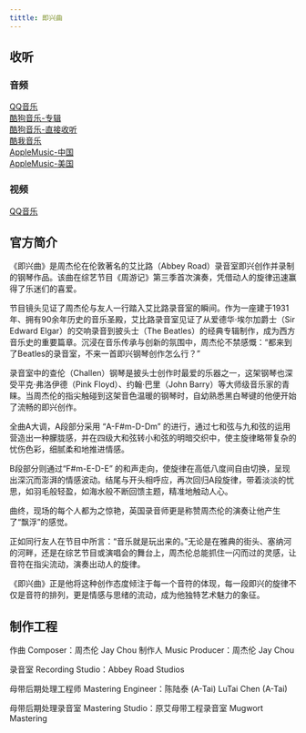 ```yaml
---
tittle: 即兴曲
---
```

## 收听
### 音频

[QQ音乐](https://y.qq.com/n/ryqq/songDetail/0039yzJW0ZXHsO)
<br/>
[酷狗音乐-专辑](https://www.kugou.com/mixsong/clhigi55.html)
<br/>
[酷狗音乐-直接收听](https://www.kugou.com/album/info/2h067550/)
<br/>
[酷我音乐](https://kuwo.cn/play_detail/476991828)
<br/>
[AppleMusic-中国](https://music.apple.com/cn/album/%E5%8D%B3%E5%85%B4%E6%9B%B2-single/1818535428)
<br/>
[AppleMusic-美国](https://music.apple.com/us/album/%E5%8D%B3%E8%88%88%E6%9B%B2-single/1818530916)

### 视频
[QQ音乐](https://y.qq.com/n/ryqq/mv/001j3Hl13r7c97)

## 官方简介
《即兴曲》是周杰伦在伦敦著名的艾比路（Abbey Road）录音室即兴创作并录制的钢琴作品。该曲在综艺节目《周游记》第三季首次演奏，凭借动人的旋律迅速赢得了乐迷们的喜爱。

节目镜头见证了周杰伦与友人一行踏入艾比路录音室的瞬间。作为一座建于1931年、拥有90余年历史的音乐圣殿，艾比路录音室见证了从爱德华·埃尔加爵士（Sir Edward Elgar）的交响录音到披头士（The Beatles）的经典专辑制作，成为西方音乐史的重要篇章。沉浸在音乐传承与创新的氛围中，周杰伦不禁感慨：“都来到了Beatles的录音室，不来一首即兴钢琴创作怎么行？”

录音室中的查伦（Challen）钢琴是披头士创作时最爱的乐器之一，这架钢琴也深受平克·弗洛伊德（Pink Floyd）、约翰·巴里（John Barry）等大师级音乐家的青睐。当周杰伦的指尖触碰到这架音色温暖的钢琴时，自幼熟悉黑白琴键的他便开始了流畅的即兴创作。

全曲A大调，A段部分采用 “A-F#m-D-Dm” 的进行，通过七和弦与九和弦的运用营造出一种朦胧感，并在四级大和弦转小和弦的明暗交织中，使主旋律略带复杂的忧伤色彩，细腻柔和地推进情感。

B段部分则通过“F#m-E-D-E” 的和声走向，使旋律在高低八度间自由切换，呈现出深沉而澎湃的情感波动。结尾与开头相呼应，再次回归A段旋律，带着淡淡的忧思，如羽毛般轻盈，如海水般不断回馈主题，精准地触动人心。

曲终，现场的每个人都为之惊艳，英国录音师更是称赞周杰伦的演奏让他产生了“飘浮”的感觉。

正如同行友人在节目中所言：“音乐就是玩出来的。”无论是在雅典的街头、塞纳河的河畔，还是在综艺节目或演唱会的舞台上，周杰伦总能抓住一闪而过的灵感，让音符在指尖流动，演奏出动人的旋律。

《即兴曲》正是他将这种创作态度倾注于每一个音符的体现，每一段即兴的旋律不仅是音符的排列，更是情感与思绪的流动，成为他独特艺术魅力的象征。

## 制作工程
作曲 Composer：周杰伦 Jay Chou
制作人 Music Producer：周杰伦 Jay Chou

录音室 Recording Studio：Abbey Road Studios

母带后期处理工程师 Mastering Engineer：陈陆泰 (A-Tai) LuTai Chen (A-Tai)

母带后期处理录音室 Mastering Studio：原艾母带工程录音室 Mugwort Mastering